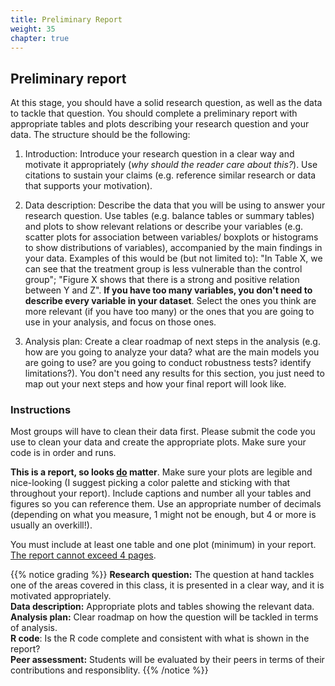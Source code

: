 ```yaml
---
title: Preliminary Report
weight: 35
chapter: true
---
```


## Preliminary report

At this stage, you should have a solid research question, as well as the data to tackle that question. You should complete a preliminary report with appropriate tables and plots describing your research question and your data. The structure should be the following:

1) Introduction: Introduce your research question in a clear way and motivate it appropriately (*why should the reader care about this?*). Use citations to sustain your claims (e.g. reference similar research or data that supports your motivation).

2) Data description: Describe the data that you will be using to answer your research question. Use tables (e.g. balance tables or summary tables) and plots to show relevant relations or describe your variables (e.g. scatter plots for association between variables/ boxplots or histograms to show distributions of variables), accompanied by the main findings in your data. Examples of this would be (but not limited to): "In Table X, we can see that the treatment group is less vulnerable than the control group"; "Figure X shows that there is a strong and positive relation between Y and Z". **If you have too many variables, you don't need to describe every variable in your dataset**. Select the ones you think are more relevant (if you have too many) or the ones that you are going to use in your analysis, and focus on those ones.

3) Analysis plan: Create a clear roadmap of next steps in the analysis (e.g. how are you going to analyze your data? what are the main models you are going to use? are you going to conduct robustness tests? identify limitations?). You don't need any results for this section, you just need to map out your next steps and how your final report will look like.

### Instructions

Most groups will have to clean their data first. Please submit the code you use to clean your data and create the appropriate plots. Make sure your code is in order and runs.

**This is a report, so looks <u>do</u> matter**. Make sure your plots are legible and nice-looking (I suggest picking a color palette and sticking with that throughout your report). Include captions and number all your tables and figures so you can reference them. Use an appropriate number of decimals (depending on what you measure, 1 might not be enough, but 4 or more is usually an overkill!). 

You must include at least one table and one plot (minimum) in your report. <u>The report cannot exceed 4 pages</u>.

{{% notice grading %}}
**Research question:** The question at hand tackles one of the areas covered in this class, it is presented in a clear way, and it is motivated appropriately.<br>
**Data description:** Appropriate plots and tables showing the relevant data.<br>
**Analysis plan:** Clear roadmap on how the question will be tackled in terms of analysis.<br>
**R code**: Is the R code complete and consistent with what is shown in the report? <br>
**Peer assessment:** Students will be evaluated by their peers in terms of their contributions and responsiblity.
{{% /notice %}}

